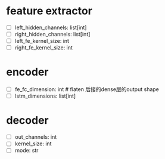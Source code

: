 # feature extractor
- [ ] left_hidden_channels: list[int]
- [ ] right_hidden_channels: list[int]
- [ ] left_fe_kernel_size: int
- [ ] right_fe_kernel_size: int

# encoder
- [ ] fe_fc_dimension: int # flaten 后接的dense层的output shape
- [ ] lstm_dimensions: list[int]
# decoder
- [ ] out_channels: int
- [ ] kernel_size: int
- [ ] mode: str
